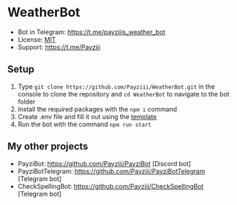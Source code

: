 # WeatherBot

- Bot in Telegram: https://t.me/payziiis_weather_bot
- License: [MIT](https://github.com/Payziii/WeatherBot/blob/main/LICENSE)
- Support: https://t.me/Payziii

## Setup

1. Type `git clone https://github.com/Payziii/WeatherBot.git` in the console to clone the repository and `cd WeatherBot` to navigate to the bot folder
2. Install the required packages with the `npm i` command
3. Create .env file and fill it out using the [template](https://github.com/Payziii/WeatherBot/blob/main/.env-example)
4. Run the bot with the command `npm run start`

## My other projects

- PayziBot: https://github.com/Payziii/PayziBot [Discord bot]
- PayziBotTelegram: https://github.com/Payziii/PayziBotTelegram [Telegram bot]
- CheckSpellingBot: https://github.com/Payziii/CheckSpellingBot [Telegram bot]
